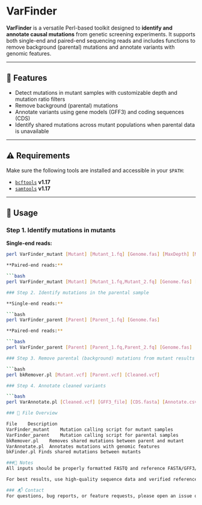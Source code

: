 # VarFinder

**VarFinder** is a versatile Perl-based toolkit designed to **identify and annotate causal mutations** from genetic screening experiments. It supports both single-end and paired-end sequencing reads and includes functions to remove background (parental) mutations and annotate variants with genomic features.

---

## 🧰 Features

- Detect mutations in mutant samples with customizable depth and mutation ratio filters
- Remove background (parental) mutations
- Annotate variants using gene models (GFF3) and coding sequences (CDS)
- Identify shared mutations across mutant populations when parental data is unavailable

---

## ⚠️ Requirements

Make sure the following tools are installed and accessible in your `$PATH`:

- [`bcftools`](https://github.com/samtools/bcftools) **v1.17**
- [`samtools`](https://github.com/samtools/samtools) **v1.17**

---

## 🧬 Usage

### Step 1. Identify mutations in mutants

**Single-end reads:**

```bash
perl VarFinder_mutant [Mutant] [Mutant_1.fq] [Genome.fas] [MaxDepth] [MinDepth] [MutationRate(0-100)]

**Paired-end reads:**

```bash
perl VarFinder_mutant [Mutant] [Mutant_1.fq,Mutant_2.fq] [Genome.fas] [MaxDepth] [MinDepth] [MutationRate(0-100)]

### Step 2. Identify mutations in the parental sample

**Single-end reads:**

```bash
perl VarFinder_parent [Parent] [Parent_1.fq] [Genome.fas]

**Paired-end reads:**

```bash
perl VarFinder_parent [Parent] [Parent_1.fq,Parent_2.fq] [Genome.fas]

### Step 3. Remove parental (background) mutations from mutant results

```bash
perl bkRemover.pl [Mutant.vcf] [Parent.vcf] [Cleaned.vcf]

### Step 4. Annotate cleaned variants

```bash
perl VarAnnotate.pl [Cleaned.vcf] [GFF3_file] [CDS.fasta] [Annotate.csv]

### 📁 File Overview

File	Description
VarFinder_mutant	Mutation calling script for mutant samples
VarFinder_parent	Mutation calling script for parental samples
bkRemover.pl	Removes shared mutations between parent and mutant
VarAnnotate.pl	Annotates mutations with genomic features
bkFinder.pl	Finds shared mutations between mutants

###📌 Notes
All inputs should be properly formatted FASTQ and reference FASTA/GFF3/CDS files.

For best results, use high-quality sequence data and verified reference genome annotations.

### 📬 Contact
For questions, bug reports, or feature requests, please open an issue or contact the maintainer at zenglpbio@gmail.com






